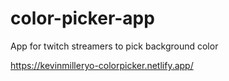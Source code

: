 # color-picker-app
App for twitch streamers to pick background color

https://kevinmilleryo-colorpicker.netlify.app/
